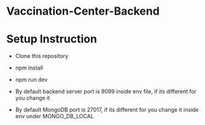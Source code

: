# Vaccination-Center-Backend

# Setup Instruction
- Clone this repository
- npm install
- npm run dev

- By default backend server port is 9099 inside env file, if its different for you change it
- By default MongoDB port is 27017, if its different for you change it inside env under MONGO_DB_LOCAL

#
